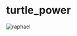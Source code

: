 # turtle_power
![raphael](https://mrbarlow.files.wordpress.com/2008/11/teenage-mutant-ninja-turtle.jpg)
